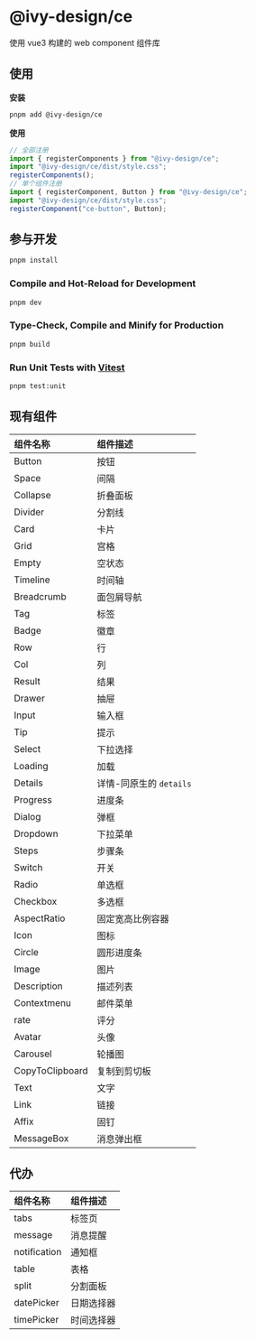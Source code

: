 # @ivy-design/ce

使用 vue3 构建的 web component 组件库

## 使用

**安装**

```bash
pnpm add @ivy-design/ce
```

**使用**

```js
// 全部注册
import { registerComponents } from "@ivy-design/ce";
import "@ivy-design/ce/dist/style.css";
registerComponents();
// 单个组件注册
import { registerComponent, Button } from "@ivy-design/ce";
import "@ivy-design/ce/dist/style.css";
registerComponent("ce-button", Button);
```

## 参与开发

```sh
pnpm install
```

### Compile and Hot-Reload for Development

```sh
pnpm dev
```

### Type-Check, Compile and Minify for Production

```sh
pnpm build
```

### Run Unit Tests with [Vitest](https://vitest.dev/)

```sh
pnpm test:unit
```

## 现有组件

| 组件名称        | 组件描述                |
| :-------------- | :---------------------- |
| Button          | 按钮                    |
| Space           | 间隔                    |
| Collapse        | 折叠面板                |
| Divider         | 分割线                  |
| Card            | 卡片                    |
| Grid            | 宫格                    |
| Empty           | 空状态                  |
| Timeline        | 时间轴                  |
| Breadcrumb      | 面包屑导航              |
| Tag             | 标签                    |
| Badge           | 徽章                    |
| Row             | 行                      |
| Col             | 列                      |
| Result          | 结果                    |
| Drawer          | 抽屉                    |
| Input           | 输入框                  |
| Tip             | 提示                    |
| Select          | 下拉选择                |
| Loading         | 加载                    |
| Details         | 详情-同原生的 `details` |
| Progress        | 进度条                  |
| Dialog          | 弹框                    |
| Dropdown        | 下拉菜单                |
| Steps           | 步骤条                  |
| Switch          | 开关                    |
| Radio           | 单选框                  |
| Checkbox        | 多选框                  |
| AspectRatio     | 固定宽高比例容器        |
| Icon            | 图标                    |
| Circle          | 圆形进度条              |
| Image           | 图片                    |
| Description     | 描述列表                |
| Contextmenu     | 邮件菜单                |
| rate            | 评分                    |
| Avatar          | 头像                    |
| Carousel        | 轮播图                  |
| CopyToClipboard | 复制到剪切板            |
| Text            | 文字                    |
| Link            | 链接                    |
| Affix           | 固钉                    |
| MessageBox      | 消息弹出框              |

## 代办

| 组件名称     | 组件描述   |
| :----------- | :--------- |
| tabs         | 标签页     |
| message      | 消息提醒   |
| notification | 通知框     |
| table        | 表格       |
| split        | 分割面板   |
| datePicker   | 日期选择器 |
| timePicker   | 时间选择器 |

